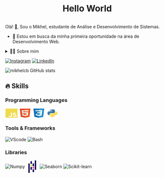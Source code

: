 <!--título-->
<div id="user-content-toc">
  <ul align="center">
    <summary><h1 style="display: inline-block">Hello World</h1></summary>
</div>

<!-- Presentation -->
<p>
  Olá! 👋, Sou o Mikhel, estudante de Análise e Desenvolvimento de Sistemas.

  - 🔭 Estou em busca da minha primeira oportunidade na área de Desenvolvimento Web.
</p>

<!-- Dropdown -->
<details>
  <summary>👨‍💻 Sobre mim</summary>

  - 💬 Com 20 anos, me dedico à área de desenvolvimento web, buscando aprimorar minhas habilidades e conhecimentos em projetos desafiadores. Desenvolvi um grande interesse pela área durante um estágio em uma HealthTech e desde então, me aprofundei em tecnologias como HTML, CSS, Javascript, Bootstrap, Git, GitHub, React e Node.Js.

Para aprimorar minhas habilidades práticas, além de cursos, venho desenvolvendo diversos projetos pessoais e, há um ano, tranquei a faculdade de administração para focar na área de análise e desenvolvimento de sistemas.

Tenho um perfil bem proativo, dedicado e aprendo com bastante facilidade. A grandeza que existe no mundo do desenvolvimento e as constantes mudanças me motivam a buscar desafios e aprimorar meu conhecimento.

</details>

<!-- Links -->
[![Instagram](https://img.shields.io/badge/Instagram-E4405F?style=for-the-badge&logo=instagram&logoColor=white)](https://www.instagram.com/cabral.mikhel/)
[![LinkedIn](https://img.shields.io/badge/LinkedIn-0077B5?style=for-the-badge&logo=linkedin&logoColor=white)](https://www.linkedin.com/in/mikhel-cabral/)

<!-- GithubStats -->
![mikhelcb GitHub stats](https://github-readme-stats.vercel.app/api?username=mikhelcb&show_icons=true&theme=gotham)

## 🔥 Skills
<!-- Skills: Programming Languages -->
  <div style="flex-basis: 48%;">
    <h3>Programming Languages</h3>
    <img align="center" alt="Js" height="30" width="40" src="https://raw.githubusercontent.com/devicons/devicon/master/icons/javascript/javascript-plain.svg">
    <img align="center" alt="HTML" height="30" width="40" src="https://raw.githubusercontent.com/devicons/devicon/master/icons/html5/html5-original.svg">
    <img align="center" alt="CSS" height="30" width="40" src="https://raw.githubusercontent.com/devicons/devicon/master/icons/css3/css3-original.svg">
    <img align="center" alt="Python" height="30" width="40" src="https://raw.githubusercontent.com/devicons/devicon/master/icons/python/python-original.svg">
  </div>
  
  <!-- Skills: Tools & Frameworks -->
  <div style="flex-basis: 48%;">
    <h3>Tools & Frameworks</h3>
    <img align="center" alt="VScode" height="30" width="40" src="https://cdn.jsdelivr.net/gh/devicons/devicon/icons/vscode/vscode-original.svg">
    <img align="center" alt="Bash" height="30" width="40" src="https://cdn.jsdelivr.net/gh/devicons/devicon/icons/bash/bash-original.svg">
  </div>
  
  <!-- Skills: Libraries -->
  <div style="flex-basis: 48%;">
    <h3>Libraries</h3>
    <img align="center" alt="Numpy" height="30" width="40" src="https://cdn.jsdelivr.net/gh/devicons/devicon/icons/numpy/numpy-original.svg">
    <img align="center" alt="Pandas" src="https://raw.githubusercontent.com/devicons/devicon/2ae2a900d2f041da66e950e4d48052658d850630/icons/pandas/pandas-original.svg" alt="pandas" width="40" height="40"/>
    <img align="center" alt="Seaborn" src="https://seaborn.pydata.org/_images/logo-mark-lightbg.svg" alt="seaborn" width="40" height="40"/>
    <img align="center" alt="Scikit-learn" src="https://upload.wikimedia.org/wikipedia/commons/0/05/Scikit_learn_logo_small.svg" alt="scikit_learn" width="40" height="40"/>
  </div>
